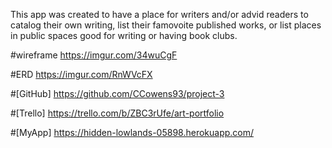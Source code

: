 This app was created to have a place for writers and/or advid readers to catalog their own writing, list their famovoite published works, or list places in public spaces good for writing or having book clubs. 


#wireframe https://imgur.com/34wuCgF

#ERD https://imgur.com/RnWVcFX

#[GitHub] https://github.com/CCowens93/project-3

#[Trello] https://trello.com/b/ZBC3rUfe/art-portfolio

#[MyApp] https://hidden-lowlands-05898.herokuapp.com/